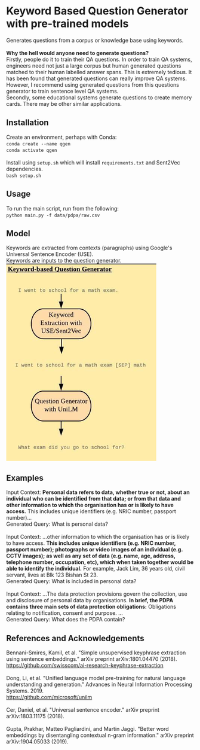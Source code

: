 # Keyword Based Question Generator with pre-trained models
Generates questions from a corpus or knowledge base using keywords.  
</br>
__Why the hell would anyone need to generate questions?__  
Firstly, people do it to train their QA questions. In order to train QA systems, engineers need not just a large corpus but human generated questions matched to their human labelled answer spans. This is extremely tedious. It has been found that generated questions can really improve QA systems. However, I recommend using generated questions from this questions generator to train sentence level QA systems.  
Secondly, some educational systems generate questions to create memory cards. There may be other similar applications.  


## Installation  
Create an environment, perhaps with Conda:  
`conda create --name qgen`  
`conda activate qgen`  
</br>
Install using `setup.sh` which will install `requirements.txt` and Sent2Vec dependencies.    
`bash setup.sh`  

## Usage  
To run the main script, run from the following:  
`python main.py -f data/pdpa/raw.csv`  

## Model
Keywords are extracted from contexts (paragraphs) using Google's Universal Sentence Encoder (USE).  
Keywords are inputs to the question generator.  
<img src="img/Keyword Based Question Generator.jpeg">

## Examples
Input Context: __Personal data refers to data, whether true or not, about an individual who can be identified from that data; or from that data and other information to which the organisation has or is likely to have access.__ This includes unique identifiers (e.g. NRIC number, passport number)...
</br>
Generated Query: What is personal data?  
</br>
Input Context: ...other information to which the organisation has or is likely to have access. __This includes unique identifiers (e.g. NRIC number, passport number); photographs or video images of an individual (e.g. CCTV images); as well as any set of data (e.g. name, age, address, telephone number, occupation, etc), which when taken together would be able to identify the individual.__ For example, Jack Lim, 36 years old, civil servant, lives at Blk 123 Bishan St 23.
</br>
Generated Query: What is included in personal data?  
</br>
Input Context: ...The data protection provisions govern the collection, use and disclosure of personal data by organisations. __In brief, the PDPA contains three main sets of data protection obligations:__ Obligations relating to notification, consent and purpose. ...
</br>
Generated Query: What does the PDPA contain?  

## References and Acknowledgements
Bennani-Smires, Kamil, et al. "Simple unsupervised keyphrase extraction using sentence embeddings." arXiv preprint arXiv:1801.04470 (2018).  
https://github.com/swisscom/ai-research-keyphrase-extraction  
</br>
Dong, Li, et al. "Unified language model pre-training for natural language understanding and generation." Advances in Neural Information Processing Systems. 2019.  
https://github.com/microsoft/unilm  
</br>
Cer, Daniel, et al. "Universal sentence encoder." arXiv preprint arXiv:1803.11175 (2018).  
</br>
Gupta, Prakhar, Matteo Pagliardini, and Martin Jaggi. "Better word embeddings by disentangling contextual n-gram information." arXiv preprint arXiv:1904.05033 (2019).  